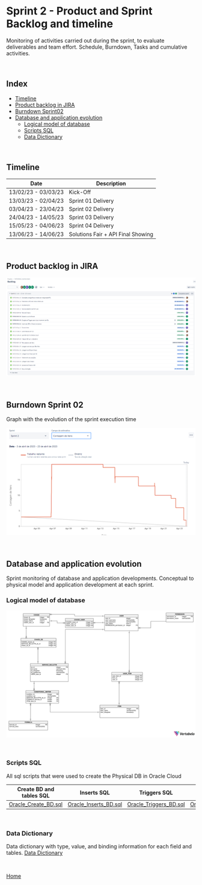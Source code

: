 # Sprint 2 - Product and Sprint Backlog and timeline

Monitoring of activities carried out during the sprint, to evaluate deliverables and team effort.
Schedule, Burndown, Tasks and cumulative activities.

<br />

<h2>Index</h2>

- [Timeline](#timeline)
- [Product backlog in JIRA](#product-backlog-in-jira)
- [Burndown Sprint02](#burndown-sprint-02)
- [Database and application evolution](#database-and-application-evolution)
    - [Logical model of database](#logical-model-of-database)
    - [Scripts SQL](#scripts-sql)
    - [Data Dictionary](#data-dictionary)

<br />

<h2>Timeline</h2>

| Date | Description |  
| ---- | ------ |
| 13/02/23 - 03/03/23 | Kick-Off |
| 13/03/23 - 02/04/23 | Sprint 01 Delivery | 
| 03/04/23 - 23/04/23 | Sprint 02 Delivery |  
| 24/04/23 - 14/05/23 | Sprint 03 Delivery | 
| 15/05/23 - 04/06/23 | Sprint 04 Delivery | 
| 13/06/23 - 14/06/23 | Solutions Fair + API Final Showing |

<br />

<h2>Product backlog in JIRA</h2>

![taskssprint02](../readme_documents/sprintslogs/tasks_sprint02.png) 

<br />

<h2>Burndown Sprint 02</h2>

Graph with the evolution of the sprint execution time

![Sprint02](../readme_documents/sprintslogs/burndownsp2.png)

<br />

<h2>Database and application evolution</h2>

Sprint monitoring of database and application developments.
Conceptual to physical model and application development at each sprint.


<h3>Logical model of database</h3>

![LogicalBD](../readme_documents/database/bd_LogicalOracle.png)

<br />

<h3>Scripts SQL</h3> 

All sql scripts that were used to create the Physical DB in Oracle Cloud

| Create BD and <br> tables SQL | Inserts SQL | Triggers SQL | Drop SQL |
| --- | --- | --- | --- |
| [Oracle_Create_BD.sql](../readme_documents/database/Embraer_Oracle_Logical_create.sql) | [Oracle_Inserts_BD.sql](../readme_documents/database/Embraer_Oracle_Inserts.sql) | [Oracle_Triggers_BD.sql](../readme_documents/database/Embraer_Oracle_TriggersAutoIncrement.sql) | [Oracle_Drop_BD.sql](../readme_documents/database/Embraer_Oracle_Logical_drop.sql) |

<br />

<h3>Data Dictionary</h3>

Data dictionary with type, value, and binding information for each field and tables.
[Data Dictionary](../readme_documents/database/Embraer_Oracle_Documentation.pdf)

<br/>

[Home](https://github.com/GroupHextech/HEXTECH-API4sem)

<br/>